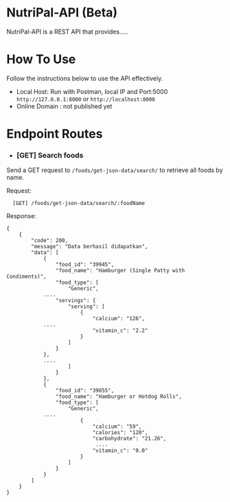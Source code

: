# NutriPal-API (Beta)
NutriPal-API is a REST API that provides.....

# How To Use
Follow the instructions below to use the API effectively.

- Local Host: Run with Postman, local IP and Port:5000 `http://127.0.0.1:8000` or `http://localhost:8000`
- Online Domain : not published yet

# Endpoint Routes

- ### [GET] Search foods
Send a GET request to `/foods/get-json-data/search/` to retrieve all foods by name.

Request:
```
  [GET] /foods/get-json-data/search/:foodName
```

Response:
```
{
    {
        "code": 200,
        "message": "Data berhasil didapatkan",
        "data": [
            {
                "food_id": "39945",
                "food_name": "Hamburger (Single Patty with Condiments)",
                "food_type": [
                    "Generic",
            ....
                "servings": {
                    "serving": [
                        {
                            "calcium": "126",
            ....
                            "vitamin_c": "2.2"
                        }
                    ]
                }
            },
            ....
                    ]
                }
            },
            {
                "food_id": "39055",
                "food_name": "Hamburger or Hotdog Rolls",
                "food_type": [
                    "Generic",
            ....
                        {
                            "calcium": "59",
                            "calories": "120",
                            "carbohydrate": "21.26",
                             ....
                            "vitamin_c": "0.0"
                        }
                    ]
                }
            }
        ]
    }
}
```
